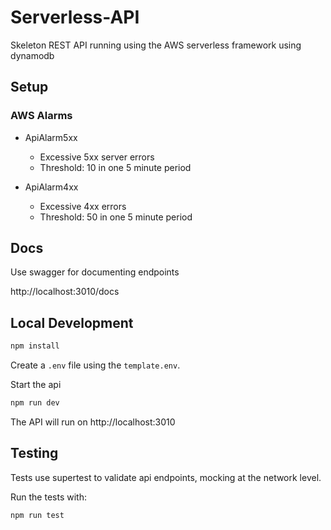 # Serverless-API

Skeleton REST API running using the AWS serverless framework using dynamodb

## Setup

### AWS Alarms
 
- ApiAlarm5xx
  - Excessive 5xx server errors
  - Threshold: 10 in one 5 minute period

- ApiAlarm4xx
  - Excessive 4xx errors
  - Threshold: 50 in one 5 minute period

## Docs

Use swagger for documenting endpoints

http://localhost:3010/docs

## Local Development

``` bash
npm install
```

Create a `.env` file using the `template.env`.

Start the api

```bash
npm run dev
```

The API will run on http://localhost:3010

## Testing

Tests use supertest to validate api endpoints, mocking at the network level.

Run the tests with:

```bash
npm run test
```
